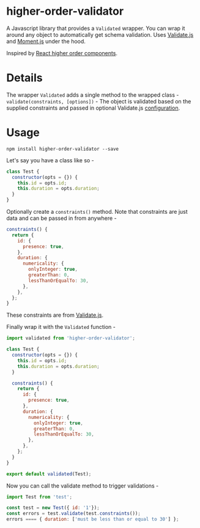 # higher-order-validator

A Javascript library that provides a `Validated` wrapper. You can wrap it around any object to automatically
get schema validation. Uses [Validate.js](http://validatejs.org/) and [Moment.js](http://momentjs.com/) under the hood.

Inspired by [React higher order components](https://gist.github.com/sebmarkbage/ef0bf1f338a7182b6775).

# Details

The wrapper `Validated` adds a single method to the wrapped class -
 `validate(constraints, [options])` - The object is validated based on the supplied constraints and passed in optional Validate.js [configuration](http://validatejs.org/#validate).

# Usage

`npm install higher-order-validator --save`

Let's say you have a class like so -

```javascript
class Test {
  constructor(opts = {}) {
    this.id = opts.id;
    this.duration = opts.duration;
  }
}
```

Optionally create a `constraints()` method. Note that constraints are just data and can be passed in from anywhere -

```javascript
constraints() {
  return {
    id: {
      presence: true,
    },
    duration: {
      numericality: {
        onlyInteger: true,
        greaterThan: 0,
        lessThanOrEqualTo: 30,
      },
    },
  };
}
```
These constraints are from [Validate.js](http://validatejs.org/).

Finally wrap it with the `Validated` function -

```javascript
import validated from 'higher-order-validator';

class Test {
  constructor(opts = {}) {
    this.id = opts.id;
    this.duration = opts.duration;
  }

  constraints() {
    return {
      id: {
        presence: true,
      },
      duration: {
        numericality: {
          onlyInteger: true,
          greaterThan: 0,
          lessThanOrEqualTo: 30,
        },
      },
    };
  }
}

export default validated(Test);
```

Now you can call the validate method to trigger validations -

```javascript
import Test from 'test';

const test = new Test({ id: '1'});
const errors = test.validate(test.constraints());
errors ==== { duration: ['must be less than or equal to 30'] };
```
